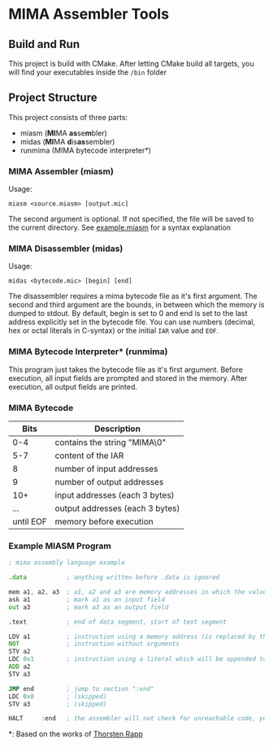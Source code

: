 # MIMA Assembler Tools

## Build and Run

This project is build with CMake. After letting CMake build all targets,
you will find your executables inside the `/bin` folder

## Project Structure

This project consists of three parts:
- miasm (**MI**MA **as**se**m**bler)
- midas (**MI**MA **d**is**as**sembler)
- runmima (MIMA bytecode interpreter*)

### MIMA Assembler (miasm)

Usage:
```
miasm <source.miasm> [output.mic]
```

The second argument is optional. If not specified, the file will be saved to 
the current directory. See [example.miasm](example.miasm) for a syntax explanation

### MIMA Disassembler (midas)

Usage:
```
midas <bytecode.mic> [begin] [end]
```
The disassembler requires a mima bytecode file as it's first argument.
The second and third argument are the bounds, in between which the memory
is dumped to stdout. By default, begin is set to 0 and end is set to the last
address explicitly set in the bytecode file. You can use numbers
(decimal, hex or octal literals in C-syntax) or the initial `IAR` value and `EOF`.

### MIMA Bytecode Interpreter* (runmima)

This program just takes the bytecode file as it's first argument.
Before execution, all input fields are prompted and stored in the memory.
After execution, all output fields are printed.

### MIMA Bytecode

| Bits | Description |
| --- | --- |
| 0-4 | contains the string "MIMA\0" |
| 5-7 | content of the IAR |
| 8 | number of input addresses |
| 9 | number of output addresses |
| 10+ | input addresses (each 3 bytes) |
| ... | output addresses (each 3 bytes) |
| until EOF | memory before execution |

### Example MIASM Program

```asm
; mima assembly language example

.data           ; anything written before .data is ignored

mem a1, a2, a3  ; a1, a2 and a3 are memory addresses in which the value 0 is stored
ask a1          ; mark a1 as an input field
out a3          ; mark a3 as an output field

.text           ; end of data segment, start of text segment

LDV a1          ; instruction using a memory address (is replaced by the preprocessor)
NOT             ; instruction without arguments
STV a2
LDC 0x1         ; instruction using a literal which will be appended to the opcode
ADD a2
STV a3

JMP end         ; jump to section ":end"
LDC 0x0         ; (skipped)
STV a3          ; (skipped)

HALT     :end   ; the assembler will not check for unreachable code, you will have to do that yourself
```

*: Based on the works of [Thorsten Rapp](mailto:Tutor@web.de) 
